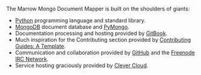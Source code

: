 The Marrow Mongo Document Mapper is built on the shoulders of giants:

* [Python](https://www.python.org/) programming language and standard library.
* [MongoDB](https://www.mongodb.com/) document database and [PyMongo](https://api.mongodb.com/python/current/).
* Documentation processing and hosting provided by [GitBook](http://www.gitbook.com/).
* Much inspiration for the Contributing section provided by [Contributing Guides: A Template](https://github.com/nayafia/contributing-template/).
* Communication and collaboration provided by [GitHub](https://www.github.com/) and the [Freenode IRC Network](http://freenode.net).
* Service hosting graciously provided by [Clever Cloud](https://www.clever-cloud.com/).